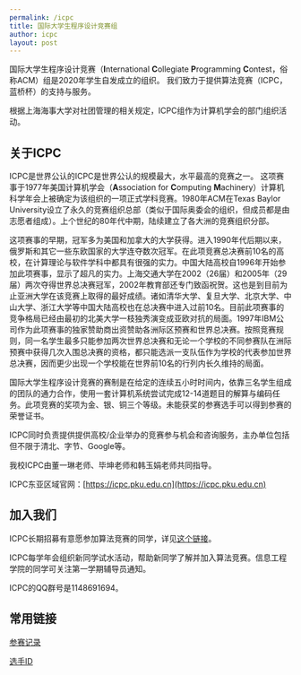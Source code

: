 ```yaml
---
permalink: /icpc
title: 国际大学生程序设计竞赛组
author: icpc
layout: post
---
```


国际大学生程序设计竞赛（**I**nternational **C**ollegiate **P**rogramming **C**ontest，俗称ACM）组是2020年学生自发成立的组织。 我们致力于提供算法竞赛（ICPC，蓝桥杯）的支持与服务。

<!-- more -->

根据上海海事大学对社团管理的相关规定，ICPC组作为计算机学会的部门组织活动。

## 关于ICPC

ICPC是世界公认的ICPC是世界公认的规模最大，水平最高的竞赛之一。 这项赛事于1977年美国计算机学会（**A**ssociation for **C**omputing **M**achinery）计算机科学年会上被确定为该组织的一项正式学科竞赛。1980年ACM在Texas Baylor University设立了永久的竞赛组织总部（类似于国际奥委会的组织，但成员都是由志愿者组成）。上个世纪的80年代中期，陆续建立了各大洲的竞赛组织分部。

这项赛事的早期，冠军多为美国和加拿大的大学获得。进入1990年代后期以来，俄罗斯和其它一些东欧国家的大学连夺数次冠军。在此项竞赛总决赛前10名的高校，在计算理论与软件学科中都具有很强的实力。中国大陆高校自1996年开始参加此项赛事，显示了超凡的实力。上海交通大学在2002（26届）和2005年（29届）两次夺得世界总决赛冠军，2002年教育部还专门致函祝贺。这也是到目前为止亚洲大学在该竞赛上取得的最好成绩。诸如清华大学、复旦大学、北京大学、中山大学、浙江大学等中国大陆高校也在总决赛中进入过前10名。目前此项赛事的竞争格局已经由最初的北美大学一枝独秀演变成亚欧对抗的局面。1997年IBM公司作为此项赛事的独家赞助商出资赞助各洲际区预赛和世界总决赛。按照竞赛规则，同一名学生最多只能参加两次世界总决赛和无论一个学校的不同参赛队在洲际预赛中获得几次入围总决赛的资格，都只能选派一支队伍作为学校的代表参加世界总决赛，因而更少出现一个学校能在世界前10名的行列内长久维持的局面。

国际大学生程序设计竞赛的赛制是在给定的连续五小时时间内，依靠三名学生组成的团队的通力合作，使用一套计算机系统尝试完成12-14道题目的解算与编码任务。此项竞赛的奖项为金、银、铜三个等级。未能获奖的参赛选手可以得到参赛的荣誉证书。

ICPC同时负责提供提供高校/企业举办的竞赛参与机会和咨询服务，主办单位包括但不限于清北、字节、Google等。

我校ICPC由董一琳老师、毕坤老师和韩玉娟老师共同指导。

ICPC东亚区域官网：[https://icpc.pku.edu.cn](https://icpc.pku.edu.cn)

## 加入我们

ICPC长期招募有意愿参加算法竞赛的同学，详见[这个链接](/recruit)。

ICPC每学年会组织新同学试水活动，帮助新同学了解并加入算法竞赛。信息工程学院的同学可关注第一学期辅导员通知。

ICPC的QQ群号是1148691694。

## 常用链接

[参赛记录](/icpc/contest_record)

[选手ID](/icpc/id)